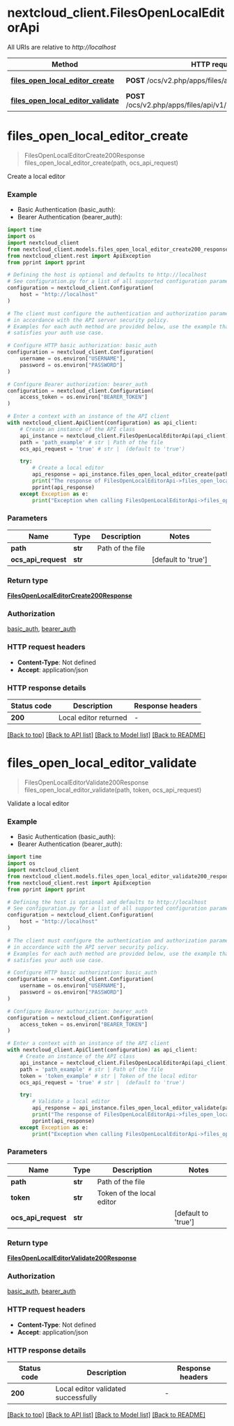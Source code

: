 # nextcloud_client.FilesOpenLocalEditorApi

All URIs are relative to *http://localhost*

Method | HTTP request | Description
------------- | ------------- | -------------
[**files_open_local_editor_create**](FilesOpenLocalEditorApi.md#files_open_local_editor_create) | **POST** /ocs/v2.php/apps/files/api/v1/openlocaleditor | Create a local editor
[**files_open_local_editor_validate**](FilesOpenLocalEditorApi.md#files_open_local_editor_validate) | **POST** /ocs/v2.php/apps/files/api/v1/openlocaleditor/{token} | Validate a local editor


# **files_open_local_editor_create**
> FilesOpenLocalEditorCreate200Response files_open_local_editor_create(path, ocs_api_request)

Create a local editor

### Example

* Basic Authentication (basic_auth):
* Bearer Authentication (bearer_auth):
```python
import time
import os
import nextcloud_client
from nextcloud_client.models.files_open_local_editor_create200_response import FilesOpenLocalEditorCreate200Response
from nextcloud_client.rest import ApiException
from pprint import pprint

# Defining the host is optional and defaults to http://localhost
# See configuration.py for a list of all supported configuration parameters.
configuration = nextcloud_client.Configuration(
    host = "http://localhost"
)

# The client must configure the authentication and authorization parameters
# in accordance with the API server security policy.
# Examples for each auth method are provided below, use the example that
# satisfies your auth use case.

# Configure HTTP basic authorization: basic_auth
configuration = nextcloud_client.Configuration(
    username = os.environ["USERNAME"],
    password = os.environ["PASSWORD"]
)

# Configure Bearer authorization: bearer_auth
configuration = nextcloud_client.Configuration(
    access_token = os.environ["BEARER_TOKEN"]
)

# Enter a context with an instance of the API client
with nextcloud_client.ApiClient(configuration) as api_client:
    # Create an instance of the API class
    api_instance = nextcloud_client.FilesOpenLocalEditorApi(api_client)
    path = 'path_example' # str | Path of the file
    ocs_api_request = 'true' # str |  (default to 'true')

    try:
        # Create a local editor
        api_response = api_instance.files_open_local_editor_create(path, ocs_api_request)
        print("The response of FilesOpenLocalEditorApi->files_open_local_editor_create:\n")
        pprint(api_response)
    except Exception as e:
        print("Exception when calling FilesOpenLocalEditorApi->files_open_local_editor_create: %s\n" % e)
```



### Parameters

Name | Type | Description  | Notes
------------- | ------------- | ------------- | -------------
 **path** | **str**| Path of the file | 
 **ocs_api_request** | **str**|  | [default to &#39;true&#39;]

### Return type

[**FilesOpenLocalEditorCreate200Response**](FilesOpenLocalEditorCreate200Response.md)

### Authorization

[basic_auth](../README.md#basic_auth), [bearer_auth](../README.md#bearer_auth)

### HTTP request headers

 - **Content-Type**: Not defined
 - **Accept**: application/json

### HTTP response details
| Status code | Description | Response headers |
|-------------|-------------|------------------|
**200** | Local editor returned |  -  |

[[Back to top]](#) [[Back to API list]](../README.md#documentation-for-api-endpoints) [[Back to Model list]](../README.md#documentation-for-models) [[Back to README]](../README.md)

# **files_open_local_editor_validate**
> FilesOpenLocalEditorValidate200Response files_open_local_editor_validate(path, token, ocs_api_request)

Validate a local editor

### Example

* Basic Authentication (basic_auth):
* Bearer Authentication (bearer_auth):
```python
import time
import os
import nextcloud_client
from nextcloud_client.models.files_open_local_editor_validate200_response import FilesOpenLocalEditorValidate200Response
from nextcloud_client.rest import ApiException
from pprint import pprint

# Defining the host is optional and defaults to http://localhost
# See configuration.py for a list of all supported configuration parameters.
configuration = nextcloud_client.Configuration(
    host = "http://localhost"
)

# The client must configure the authentication and authorization parameters
# in accordance with the API server security policy.
# Examples for each auth method are provided below, use the example that
# satisfies your auth use case.

# Configure HTTP basic authorization: basic_auth
configuration = nextcloud_client.Configuration(
    username = os.environ["USERNAME"],
    password = os.environ["PASSWORD"]
)

# Configure Bearer authorization: bearer_auth
configuration = nextcloud_client.Configuration(
    access_token = os.environ["BEARER_TOKEN"]
)

# Enter a context with an instance of the API client
with nextcloud_client.ApiClient(configuration) as api_client:
    # Create an instance of the API class
    api_instance = nextcloud_client.FilesOpenLocalEditorApi(api_client)
    path = 'path_example' # str | Path of the file
    token = 'token_example' # str | Token of the local editor
    ocs_api_request = 'true' # str |  (default to 'true')

    try:
        # Validate a local editor
        api_response = api_instance.files_open_local_editor_validate(path, token, ocs_api_request)
        print("The response of FilesOpenLocalEditorApi->files_open_local_editor_validate:\n")
        pprint(api_response)
    except Exception as e:
        print("Exception when calling FilesOpenLocalEditorApi->files_open_local_editor_validate: %s\n" % e)
```



### Parameters

Name | Type | Description  | Notes
------------- | ------------- | ------------- | -------------
 **path** | **str**| Path of the file | 
 **token** | **str**| Token of the local editor | 
 **ocs_api_request** | **str**|  | [default to &#39;true&#39;]

### Return type

[**FilesOpenLocalEditorValidate200Response**](FilesOpenLocalEditorValidate200Response.md)

### Authorization

[basic_auth](../README.md#basic_auth), [bearer_auth](../README.md#bearer_auth)

### HTTP request headers

 - **Content-Type**: Not defined
 - **Accept**: application/json

### HTTP response details
| Status code | Description | Response headers |
|-------------|-------------|------------------|
**200** | Local editor validated successfully |  -  |

[[Back to top]](#) [[Back to API list]](../README.md#documentation-for-api-endpoints) [[Back to Model list]](../README.md#documentation-for-models) [[Back to README]](../README.md)

